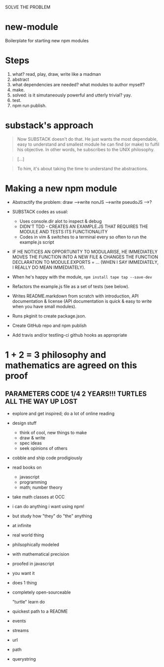 
SOLVE THE PROBLEM

# new-module

Boilerplate for starting new npm modules

# Steps

1. what? read, play, draw, write like a madman
2. abstract
3. what dependencies are needed? what modules to author myself?
4. make.
5. solved: is it simutaneously powerful and utterly trivial? yay.
6. test.
7. npm run publish.

# substack's approach

> Now SUBSTACK doesn't do that. He just wants the most dependable, easy to understand and smallest module he can find (or make) to fulfil his objective.
> In other words, he subscribes to the UNIX philosophy.

> [...]

> To him, it's about taking the time to understand the abstractions.

# Making a new npm module

- Abstractify the problem: draw ––>write nonJS ––>write pseudoJS ––>?
- SUBSTACK codes as usual:
  - Uses console.dir alot to inspect & debug
  - DIDN'T TDD - CREATES AN EXAMPLE.JS THAT REQUIRES THE MODULE AND TESTS ITS FUNCTIONALITY
  - Codes in vim & switches to a terminal every so often to run the example.js script
- IF HE NOTICES AN OPPORTUNITY TO MODULARISE, HE IMMEDIATELY MOVES THE FUNCTION INTO A NEW FILE & CHANGES THE FUNCTION DECLARATION TO MODULE.EXPORTS = ... (WHEN I SAY IMMEDIATELY, I REALLY DO MEAN IMMEDIATELY).
- When he's happy with the module, `npm install tape tap --save-dev`
- Refactors the example.js file as a set of tests (see below).
- Writes README.markdown from scratch with introduction, API documentation & license (API documentation is quick & easy to write when you have small modules).

- Runs pkginit to create package.json.
- Create GitHub repo and npm publish
- Add travis and/or testling-ci github hooks as appropriate

# 1 + 2 = 3 philosophy and mathematics are agreed on this proof

## PARAMETERS CODE 1/4 2 YEARS!!! TURTLES ALL THE WAY UP LOST


- explore and get inspired; do a lot of online reading
- design stuff
  -	think of cool, new things to make
  -	draw & write
  -	spec ideas
  -	seek opinions of others
- cobble and ship code prodigiously
- read books on
  -	javascript
  -	programming
  -	math; number theory
- take math classes at OCC

- i can do anything i want using npm!
- but study how "they" do "the" anything
- at infinite

- real world thing
- philsophically modeled
- with mathematical precision
- proofed in javascript

- you want it
- does 1 thing
- completely open-sourceable

  "turtle"
 learn  do

- quickest path to a README

- events
- streams
- url
- path
- querystring